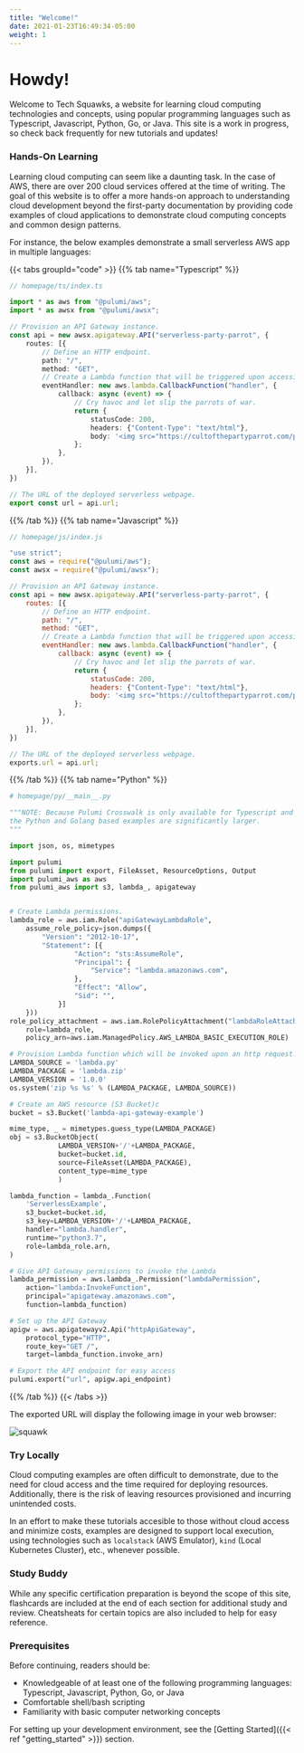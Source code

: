 ```yaml
---
title: "Welcome!"
date: 2021-01-23T16:49:34-05:00
weight: 1
---
```


# Howdy!

Welcome to Tech Squawks, a website for learning cloud computing technologies and concepts, using popular programming languages such as Typescript, Javascript, Python, Go, or Java. This site is a work in progress, so check back frequently for new tutorials and updates!

### Hands-On Learning

Learning cloud computing can seem like a daunting task. In the case of AWS, there are over 200 cloud services offered at the time of writing. The goal of this website is to offer a more hands-on approach to understanding cloud development beyond the first-party documentation by providing code examples of cloud applications to demonstrate cloud computing concepts and common design patterns.

For instance, the below examples demonstrate a small serverless AWS app in multiple languages:

{{< tabs groupId="code" >}}
{{% tab name="Typescript" %}}
```ts
// homepage/ts/index.ts

import * as aws from "@pulumi/aws";
import * as awsx from "@pulumi/awsx";

// Provision an API Gateway instance.
const api = new awsx.apigateway.API("serverless-party-parrot", {
    routes: [{
        // Define an HTTP endpoint.
        path: "/",
        method: "GET",
        // Create a Lambda function that will be triggered upon accessing this endpoint.
        eventHandler: new aws.lambda.CallbackFunction("handler", {
            callback: async (event) => {
                // Cry havoc and let slip the parrots of war.
                return {
                    statusCode: 200,
                    headers: {"Content-Type": "text/html"},
                    body: '<img src="https://cultofthepartyparrot.com/parrots/hd/revolutionparrot.gif">',
                };
            },
        }),
    }],
})

// The URL of the deployed serverless webpage.
export const url = api.url;

```
{{% /tab %}}
{{% tab name="Javascript" %}}
```js
// homepage/js/index.js

"use strict";
const aws = require("@pulumi/aws");
const awsx = require("@pulumi/awsx");

// Provision an API Gateway instance.
const api = new awsx.apigateway.API("serverless-party-parrot", {
    routes: [{
        // Define an HTTP endpoint.
        path: "/",
        method: "GET",
        // Create a Lambda function that will be triggered upon accessing this endpoint.
        eventHandler: new aws.lambda.CallbackFunction("handler", {
            callback: async (event) => {
                // Cry havoc and let slip the parrots of war.
                return {
                    statusCode: 200,
                    headers: {"Content-Type": "text/html"},
                    body: '<img src="https://cultofthepartyparrot.com/parrots/hd/revolutionparrot.gif">',
                };
            },
        }),
    }],
})

// The URL of the deployed serverless webpage.
exports.url = api.url;
```
{{% /tab %}}
{{% tab name="Python" %}}
```py
# homepage/py/__main__.py

"""NOTE: Because Pulumi Crosswalk is only available for Typescript and Javascript,
the Python and Golang based examples are significantly larger.
"""

import json, os, mimetypes

import pulumi
from pulumi import export, FileAsset, ResourceOptions, Output
import pulumi_aws as aws
from pulumi_aws import s3, lambda_, apigateway


# Create Lambda permissions.
lambda_role = aws.iam.Role("apiGatewayLambdaRole", 
    assume_role_policy=json.dumps({
        "Version": "2012-10-17",
        "Statement": [{
                "Action": "sts:AssumeRole",
                "Principal": {
                    "Service": "lambda.amazonaws.com",
                },
                "Effect": "Allow",
                "Sid": "",
            }]
    }))
role_policy_attachment = aws.iam.RolePolicyAttachment("lambdaRoleAttachment",
    role=lambda_role,
    policy_arn=aws.iam.ManagedPolicy.AWS_LAMBDA_BASIC_EXECUTION_ROLE)

# Provision Lambda function which will be invoked upon an http request.
LAMBDA_SOURCE = 'lambda.py'
LAMBDA_PACKAGE = 'lambda.zip'
LAMBDA_VERSION = '1.0.0'
os.system('zip %s %s' % (LAMBDA_PACKAGE, LAMBDA_SOURCE))

# Create an AWS resource (S3 Bucket)c
bucket = s3.Bucket('lambda-api-gateway-example')

mime_type, _ = mimetypes.guess_type(LAMBDA_PACKAGE)
obj = s3.BucketObject(
            LAMBDA_VERSION+'/'+LAMBDA_PACKAGE,
            bucket=bucket.id,
            source=FileAsset(LAMBDA_PACKAGE),
            content_type=mime_type
            )

lambda_function = lambda_.Function(
    'ServerlessExample',
    s3_bucket=bucket.id,
    s3_key=LAMBDA_VERSION+'/'+LAMBDA_PACKAGE,
    handler="lambda.handler",
    runtime="python3.7",
    role=lambda_role.arn,
)

# Give API Gateway permissions to invoke the Lambda
lambda_permission = aws.lambda_.Permission("lambdaPermission", 
    action="lambda:InvokeFunction",
    principal="apigateway.amazonaws.com",
    function=lambda_function)

# Set up the API Gateway
apigw = aws.apigatewayv2.Api("httpApiGateway", 
    protocol_type="HTTP",
    route_key="GET /",
    target=lambda_function.invoke_arn)

# Export the API endpoint for easy access
pulumi.export("url", apigw.api_endpoint)
```
{{% /tab %}}
{{< /tabs >}}

The exported URL will display the following image in your web browser: 

![squawk](https://cultofthepartyparrot.com/parrots/hd/revolutionparrot.gif)

### Try Locally

Cloud computing examples are often difficult to demonstrate, due to the need for cloud access and the time required for deploying resources. Additionally, there is the risk of leaving resources provisioned and incurring unintended costs.

In an effort to make these tutorials accesible to those without cloud access and minimize costs, examples are designed 
to support local execution, using technologies such as `localstack` (AWS Emulator), `kind` (Local Kubernetes Cluster), etc., whenever possible. 

### Study Buddy

While any specific certification preparation is beyond the scope of this site, flashcards are included at the end of each section for additional study and review. Cheatsheats for certain topics are also included to help for easy reference.

### Prerequisites

Before continuing, readers should be:

- Knowledgeable of at least one of the following programming languages: Typescript, Javascript, Python, Go, or Java
- Comfortable shell/bash scripting
- Familiarity with basic computer networking concepts

For setting up your development environment, see the  [Getting Started]({{< ref "getting_started" >}}) section.